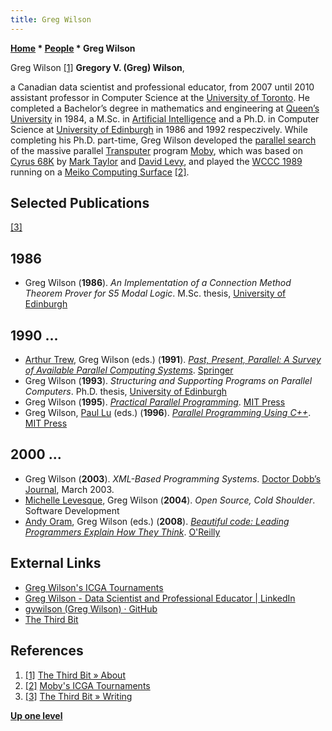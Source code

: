 ```yaml
---
title: Greg Wilson
---
```

**[Home](Home "Home") * [People](People "People") * Greg Wilson**

[](http://third-bit.com/about/) Greg Wilson <a id="cite-note-1" href="#cite-ref-1">[1]</a>
**Gregory V. (Greg) Wilson**,

a Canadian data scientist and professional educator, from 2007 until 2010 assistant professor in Computer Science at the [University of Toronto](University_of_Toronto "University of Toronto").
He completed a Bachelor’s degree in mathematics and engineering at [Queen’s University](https://en.wikipedia.org/wiki/Queen%27s_University) in 1984,
a M.Sc. in [Artificial Intelligence](Artificial_Intelligence "Artificial Intelligence") and a Ph.D. in Computer Science at [University of Edinburgh](University_of_Edinburgh "University of Edinburgh") in 1986 and 1992 respeczively.
While completing his Ph.D. part-time, Greg Wilson developed the [parallel search](Parallel_Search "Parallel Search") of the massive parallel [Transputer](Transputer "Transputer") program [Moby](Moby "Moby"), which was based on [Cyrus 68K](Cyrus_68K "Cyrus 68K") by [Mark Taylor](Mark_Taylor "Mark Taylor") and [David Levy](David_Levy "David Levy"),
and played the [WCCC 1989](WCCC_1989 "WCCC 1989") running on a [Meiko Computing Surface](https://en.wikipedia.org/wiki/Meiko_Scientific#Computing_Surface) <a id="cite-note-2" href="#cite-ref-2">[2]</a>.

## Selected Publications

<a id="cite-note-3" href="#cite-ref-3">[3]</a>

## 1986

- Greg Wilson (**1986**). *An Implementation of a Connection Method Theorem Prover for S5 Modal Logic*. M.Sc. thesis, [University of Edinburgh](University_of_Edinburgh "University of Edinburgh")

## 1990 ...

- [Arthur Trew](https://dblp.uni-trier.de/pers/hd/t/Trew:Arthur_S=), Greg Wilson (eds.) (**1991**). *[Past, Present, Parallel: A Survey of Available Parallel Computing Systems](https://link.springer.com/book/10.1007%2F978-1-4471-1842-8)*. [Springer](https://en.wikipedia.org/wiki/Springer_Science%2BBusiness_Media)
- Greg Wilson (**1993**). *Structuring and Supporting Programs on Parallel Computers*. Ph.D. thesis, [University of Edinburgh](University_of_Edinburgh "University of Edinburgh")
- Greg Wilson (**1995**). *[Practical Parallel Programming](https://mitpress.mit.edu/books/practical-parallel-programming)*. [MIT Press](https://en.wikipedia.org/wiki/MIT_Press)
- Greg Wilson, [Paul Lu](Paul_Lu "Paul Lu") (eds.) (**1996**). *[Parallel Programming Using C++](https://mitpress.mit.edu/books/parallel-programming-using-c)*. [MIT Press](https://en.wikipedia.org/wiki/MIT_Press)

## 2000 ...

- Greg Wilson (**2003**). *XML-Based Programming Systems*. [Doctor Dobb’s Journal](https://en.wikipedia.org/wiki/Dr._Dobb%27s_Journal), March 2003.
- [Michelle Levesque](https://profils-profiles.science.gc.ca/en/profile/michelle-levesque), Greg Wilson (**2004**). *Open Source, Cold Shoulder*. Software Development
- [Andy Oram](https://www.oreilly.com/pub/au/36), Greg Wilson (eds.) (**2008**). *[Beautiful code: Leading Programmers Explain How They Think](http://shop.oreilly.com/product/9780596510046.do)*. [O'Reilly](https://en.wikipedia.org/wiki/O%27Reilly_Media)

## External Links

- [Greg Wilson's ICGA Tournaments](https://www.game-ai-forum.org/icga-tournaments/person.php?id=386)
- [Greg Wilson - Data Scientist and Professional Educator | LinkedIn](https://www.linkedin.com/in/greg-wilson-a26510b6/)
- [gvwilson (Greg Wilson) · GitHub](https://github.com/gvwilson)
- [The Third Bit](http://third-bit.com/)

## References

1. <a id="cite-ref-1" href="#cite-note-1">[1]</a> [The Third Bit » About](http://third-bit.com/about/)
1. <a id="cite-ref-2" href="#cite-note-2">[2]</a> [Moby's ICGA Tournaments](https://www.game-ai-forum.org/icga-tournaments/program.php?id=363)
1. <a id="cite-ref-3" href="#cite-note-3">[3]</a> [The Third Bit » Writing](http://third-bit.com/blog/writing)

**[Up one level](People "People")**

